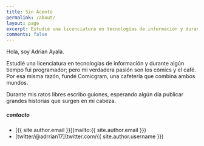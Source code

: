 ```yaml
---
title: Sin Acento
permalink: /about/
layout: page
excerpt: Estudié una licenciatura en tecnologías de información y durante algún tiempo fui programador; pero mi verdadera pasión son los cómics y el café. Por esa misma razón, fundé Comicgram, una cafetería que combina ambos mundos.
comments: false
---
```


Hola, soy Adrian Ayala.

Estudié una licenciatura en tecnologías de información y durante algún tiempo fui programador; pero mi verdadera pasión son los cómics y el café. Por esa misma razón, fundé Comicgram, una cafetería que combina ambos mundos.

Durante mis ratos libres escribo guiones, esperando algún día publicar grandes historias que surgen en mi cabeza.

##### contacto

- [{{ site.author.email }}](mailto:{{ site.author.email }})
- [twitter/@adrrian17](twitter.com/{{ site.author.username }})
